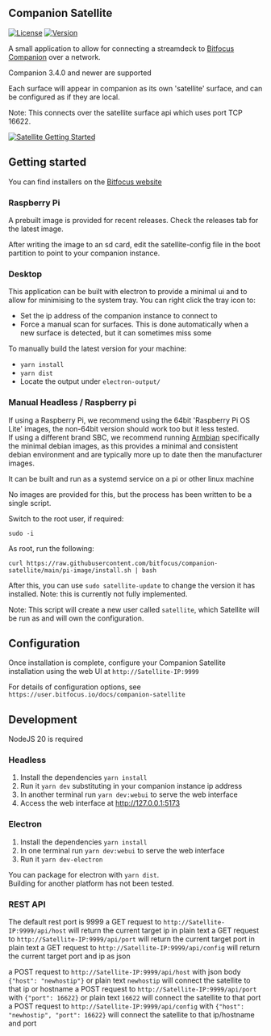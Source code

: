 ## Companion Satellite

[![License](https://img.shields.io/github/license/bitfocus/companion-satellite)](https://github.com/bitfocus/companion-satellite/blob/main/LICENSE)
[![Version](https://img.shields.io/github/v/release/bitfocus/companion-satellite)](https://github.com/bitfocus/companion-satellite/releases)

A small application to allow for connecting a streamdeck to [Bitfocus Companion](https://github.com/bitfocus/companion) over a network.

Companion 3.4.0 and newer are supported

Each surface will appear in companion as its own 'satellite' surface, and can be configured as if they are local.

Note: This connects over the satellite surface api which uses port TCP 16622.

[![Satellite Getting Started](http://img.youtube.com/vi/eNnUxRl4yP4/0.jpg)](http://www.youtube.com/watch?v=eNnUxRl4yP4 'Remote Stream Deck control with Companion Satellite')

## Getting started

You can find installers on the [Bitfocus website](https://user.bitfocus.io/download)

### Raspberry Pi

A prebuilt image is provided for recent releases. Check the releases tab for the latest image.

After writing the image to an sd card, edit the satellite-config file in the boot partition to point to your companion instance.

### Desktop

This application can be built with electron to provide a minimal ui and to allow for minimising to the system tray.
You can right click the tray icon to:

- Set the ip address of the companion instance to connect to
- Force a manual scan for surfaces. This is done automatically when a new surface is detected, but it can sometimes miss some

To manually build the latest version for your machine:

- `yarn install`
- `yarn dist`
- Locate the output under `electron-output/`

### Manual Headless / Raspberry pi

If using a Raspberry Pi, we recommend using the 64bit 'Raspberry Pi OS Lite' images, the non-64bit version should work too but it less tested.  
If using a different brand SBC, we recommend running [Armbian](https://www.armbian.com/) specifically the minimal debian images, as this provides a minimal and consistent debian environment and are typically more up to date then the manufacturer images.

It can be built and run as a systemd service on a pi or other linux machine

No images are provided for this, but the process has been written to be a single script.

Switch to the root user, if required:

```
sudo -i
```

As root, run the following:

```
curl https://raw.githubusercontent.com/bitfocus/companion-satellite/main/pi-image/install.sh | bash
```

After this, you can use `sudo satellite-update` to change the version it has installed. Note: this is currently not fully implemented.

Note: This script will create a new user called `satellite`, which Satellite will be run as and will own the configuration.

## Configuration

Once installation is complete, configure your Companion Satellite installation using the web UI at `http://Satellite-IP:9999`

For details of configuration options, see `https://user.bitfocus.io/docs/companion-satellite`

## Development

NodeJS 20 is required

### Headless

1. Install the dependencies `yarn install`
1. Run it `yarn dev` substituting in your companion instance ip address
1. In another terminal run `yarn dev:webui` to serve the web interface
1. Access the web interface at http://127.0.0.1:5173

### Electron

1. Install the dependencies `yarn install`
1. In one terminal run `yarn dev:webui` to serve the web interface
1. Run it `yarn dev-electron`

You can package for electron with `yarn dist`.  
Building for another platform has not been tested.

### REST API

The default rest port is 9999
a GET request to `http://Satellite-IP:9999/api/host` will return the current target ip in plain text
a GET request to `http://Satellite-IP:9999/api/port` will return the current target port in plain text
a GET request to `http://Satellite-IP:9999/api/config` will return the current target port and ip as json

a POST request to `http://Satellite-IP:9999/api/host` with json body `{"host": "newhostip"}` or plain text `newhostip` will connect the satellite to that ip or hostname
a POST request to `http://Satellite-IP:9999/api/port` with `{"port": 16622}` or plain text `16622` will connect the satellite to that port
a POST request to `http://Satellite-IP:9999/api/config` with `{"host": "newhostip", "port": 16622}` will connect the satellite to that ip/hostname and port
